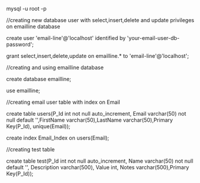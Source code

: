 mysql -u root -p


//creating new database user with select,insert,delete and update privileges on emailline database

create user 'email-line'@'localhost' identified by 'your-email-user-db-password';

grant select,insert,delete,update on emailline.* to 'email-line'@'localhost';


 //creating and using emailline database

 create database emailline;

 use emailline;


 //creating email user table with index on Email

 create table users(P_Id int not null auto_increment, Email varchar(50) not null default '',FirstName varchar(50),LastName varchar(50),Primary Key(P_Id), unique(Email));

 create index Email_Index on users(Email);


 //creating test table

 create table test(P_Id int not null auto_increment, Name varchar(50) not null default '', Description varchar(500), Value int, Notes varchar(500),Primary Key(P_Id));
